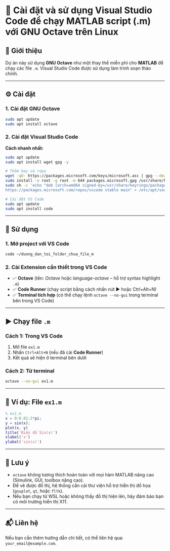 
# 🔧 Cài đặt và sử dụng Visual Studio Code để chạy MATLAB script (.m) với GNU Octave trên Linux

## 📌 Giới thiệu

Dự án này sử dụng **GNU Octave** như một thay thế miễn phí cho **MATLAB** để chạy các file `.m`. Visual Studio Code được sử dụng làm trình soạn thảo chính.

---

## ⚙️ Cài đặt

### 1. Cài đặt GNU Octave

```bash
sudo apt update
sudo apt install octave
```

### 2. Cài đặt Visual Studio Code

**Cách nhanh nhất:**

```bash
sudo apt update
sudo apt install wget gpg -y

# Thêm key và repo
wget -qO- https://packages.microsoft.com/keys/microsoft.asc | gpg --dearmor > packages.microsoft.gpg
sudo install -o root -g root -m 644 packages.microsoft.gpg /usr/share/keyrings/
sudo sh -c 'echo "deb [arch=amd64 signed-by=/usr/share/keyrings/packages.microsoft.gpg] \
https://packages.microsoft.com/repos/vscode stable main" > /etc/apt/sources.list.d/vscode.list'

# Cài đặt VS Code
sudo apt update
sudo apt install code
```

---

## 🚀 Sử dụng

### 1. Mở project với VS Code

```bash
code ~/duong_dan_toi_folder_chua_file_m
```

### 2. Cài Extension cần thiết trong VS Code

- ✅ **Octave** (tên: *Octave* hoặc *language-octave* – hỗ trợ syntax highlight `.m`)
- ✅ **Code Runner** (chạy script bằng cách nhấn nút ▶️ hoặc Ctrl+Alt+N)
- ✅ **Terminal tích hợp** (có thể chạy lệnh `octave --no-gui` trong terminal bên trong VS Code)

---

## ▶️ Chạy file `.m`

### Cách 1: Trong VS Code

1. Mở file `ex1.m`
2. Nhấn `Ctrl+Alt+N` (nếu đã cài **Code Runner**)
3. Kết quả sẽ hiện ở terminal bên dưới

### Cách 2: Từ terminal

```bash
octave --no-gui ex1.m
```

---

## 📁 Ví dụ: File `ex1.m`

```matlab
% ex1.m
x = 0:0.01:2*pi;
y = sin(x);
plot(x, y)
title('Biểu đồ Sin(x)')
xlabel('x')
ylabel('sin(x)')
```

---

## 📝 Lưu ý

- `octave` không tương thích hoàn toàn với mọi hàm MATLAB nâng cao (Simulink, GUI, toolbox nâng cao).
- Để vẽ được đồ thị, hệ thống cần cài thư viện hỗ trợ hiển thị đồ họa (`gnuplot`, `qt`, hoặc `fltk`).
- Nếu bạn chạy từ WSL hoặc không thấy đồ thị hiện lên, hãy đảm bảo bạn có môi trường hiển thị X11.

---

## 📬 Liên hệ

Nếu bạn cần thêm hướng dẫn chi tiết, có thể liên hệ qua: `your_email@example.com`.

